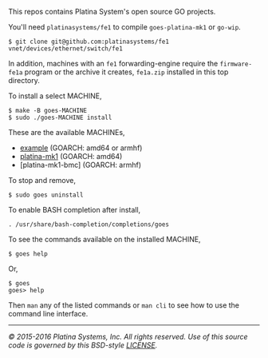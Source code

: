 This repos contains Platina System's open source GO projects.

You'll need `platinasystems/fe1` to compile `goes-platina-mk1` or `go-wip`.

```console
$ git clone git@github.com:platinasystems/fe1 vnet/devices/ethernet/switch/fe1
```

In addition, machines with an `fe1` forwarding-engine require the
`firmware-fe1a` program or the archive it creates, `fe1a.zip` installed
in this top directory.

To install a select MACHINE,

```console
$ make -B goes-MACHINE
$ sudo ./goes-MACHINE install
```

These are the available MACHINEs,

- [example] \(GOARCH: amd64 or armhf)
- [platina-mk1] \(GOARCH: amd64)
- [platina-mk1-bmc] \(GOARCH: armhf)

To stop and remove,

```console
$ sudo goes uninstall
```

To enable BASH completion after install,

```console
. /usr/share/bash-completion/completions/goes
```

To see the commands available on the installed MACHINE,

```console
$ goes help
```

Or,

```console
$ goes
goes> help
```

Then `man` any of the listed commands or `man cli` to see how to use the
command line interface.

---

*&copy; 2015-2016 Platina Systems, Inc. All rights reserved.
Use of this source code is governed by this BSD-style [LICENSE].*

[LICENSE]: LICENSE
[example]: goes/goes-example/README.md
[platina-mk1]: goes/goes-platina-mk1/README.md
